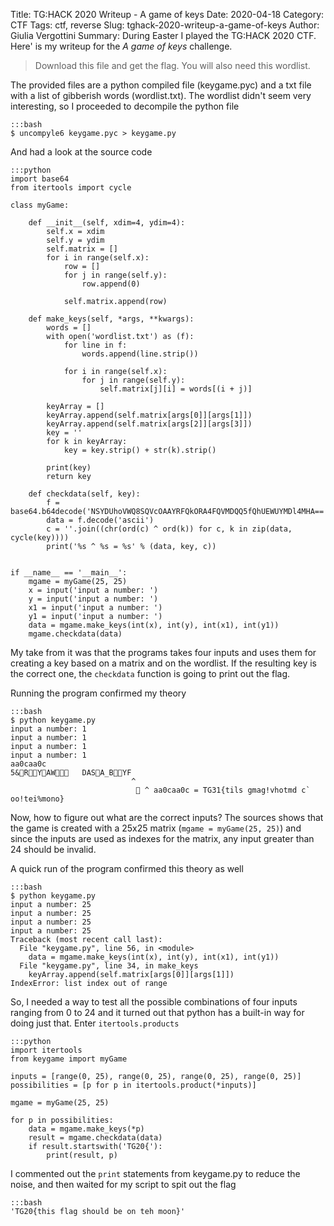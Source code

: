 Title: TG:HACK 2020 Writeup - A game of keys
Date: 2020-04-18
Category: CTF
Tags: ctf, reverse
Slug: tghack-2020-writeup-a-game-of-keys
Author: Giulia Vergottini
Summary: During Easter I played the TG:HACK 2020 CTF. Here' is my writeup for the _A game of keys_ challenge.

> Download this file and get the flag. You will also need this wordlist.

The provided files are a python compiled file (keygame.pyc) and a txt file with a list of gibberish words (wordlist.txt). The wordlist didn't seem very interesting, so I proceeded to decompile the python file

    :::bash
    $ uncompyle6 keygame.pyc > keygame.py

And had a look at the source code

    :::python
    import base64
    from itertools import cycle

    class myGame:

        def __init__(self, xdim=4, ydim=4):
            self.x = xdim
            self.y = ydim
            self.matrix = []
            for i in range(self.x):
                row = []
                for j in range(self.y):
                    row.append(0)

                self.matrix.append(row)

        def make_keys(self, *args, **kwargs):
            words = []
            with open('wordlist.txt') as (f):
                for line in f:
                    words.append(line.strip())

                for i in range(self.x):
                    for j in range(self.y):
                        self.matrix[j][i] = words[(i + j)]

            keyArray = []
            keyArray.append(self.matrix[args[0]][args[1]])
            keyArray.append(self.matrix[args[2]][args[3]])
            key = ''
            for k in keyArray:
                key = key.strip() + str(k).strip()

            print(key)
            return key

        def checkdata(self, key):
            f = base64.b64decode('NSYDUhoVWQ8SQVcOAAYRFQkORA4FQVMDQQ5fQhUEWUYMDl4MHA==')
            data = f.decode('ascii')
            c = ''.join((chr(ord(c) ^ ord(k)) for c, k in zip(data, cycle(key))))
            print('%s ^ %s = %s' % (data, key, c))


    if __name__ == '__main__':
        mgame = myGame(25, 25)
        x = input('input a number: ')
        y = input('input a number: ')
        x1 = input('input a number: ')
        y1 = input('input a number: ')
        data = mgame.make_keys(int(x), int(y), int(x1), int(y1))
        mgame.checkdata(data)

My take from it was that the programs takes four inputs and uses them for creating a key based on a matrix and on the wordlist. If the resulting key is the correct one, the `checkdata` function is going to print out the flag.

Running the program confirmed my theory

    :::bash
    $ python keygame.py
    input a number: 1
    input a number: 1
    input a number: 1
    input a number: 1
    aa0caa0c
    5&RYAW   DASA_BYF
                               ^
                                 ^ aa0caa0c = TG31{tils gmag!vhotmd c` oo!tei%mono}

Now, how to figure out what are the correct inputs? The sources shows that the game is created with a 25x25 matrix (`mgame = myGame(25, 25)`) and since the inputs are used as indexes for the matrix, any input greater than 24 should be invalid.

A quick run of the program confirmed this theory as well

    :::bash
    $ python keygame.py
    input a number: 25
    input a number: 25
    input a number: 25
    input a number: 25
    Traceback (most recent call last):
      File "keygame.py", line 56, in <module>
        data = mgame.make_keys(int(x), int(y), int(x1), int(y1))
      File "keygame.py", line 34, in make_keys
        keyArray.append(self.matrix[args[0]][args[1]])
    IndexError: list index out of range

So, I needed a way to test all the possible combinations of four inputs ranging from 0 to 24 and it turned out that python has a built-in way for doing just that. Enter `itertools.products`

    :::python
    import itertools
    from keygame import myGame

    inputs = [range(0, 25), range(0, 25), range(0, 25), range(0, 25)]
    possibilities = [p for p in itertools.product(*inputs)]

    mgame = myGame(25, 25)

    for p in possibilities:
        data = mgame.make_keys(*p)
        result = mgame.checkdata(data)
        if result.startswith('TG20{'):
            print(result, p)

I commented out the `print` statements from keygame.py to reduce the noise, and then waited for my script to spit out the flag

    :::bash
    'TG20{this flag should be on teh moon}'



